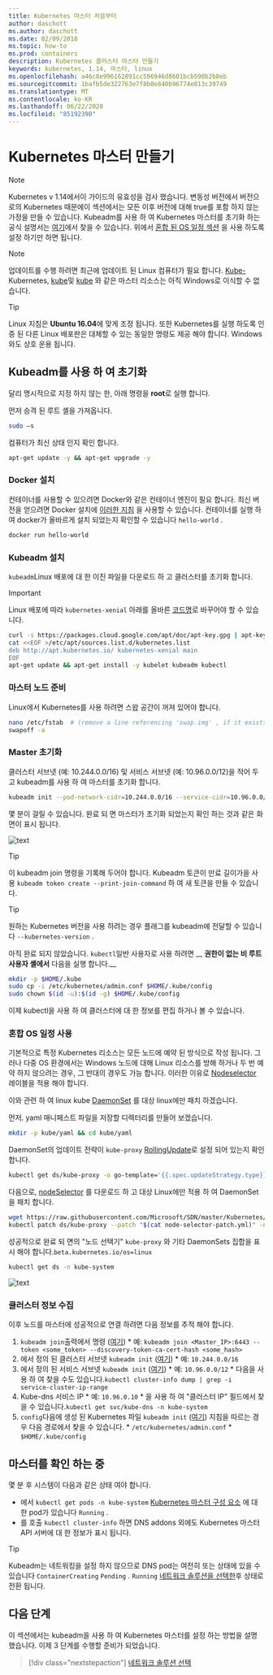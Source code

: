 ```yaml
---
title: Kubernetes 마스터 처음부터
author: daschott
ms.author: daschott
ms.date: 02/09/2018
ms.topic: how-to
ms.prod: containers
description: Kubernetes 클러스터 마스터 만들기
keywords: kubernetes, 1.14, 마스터, linux
ms.openlocfilehash: a46c8e996162891cc596946d8601bcb590b2b8eb
ms.sourcegitcommit: 1bafb5de322763e7f8b0e840b96774e813c39749
ms.translationtype: MT
ms.contentlocale: ko-KR
ms.lasthandoff: 06/22/2020
ms.locfileid: "85192390"
---
```

# <a name="creating-a-kubernetes-master"></a>Kubernetes 마스터 만들기 #
> [!NOTE]
> Kubernetes v 1.14에서이 가이드의 유효성을 검사 했습니다. 변동성 버전에서 버전으로의 Kubernetes 때문에이 섹션에서는 모든 이후 버전에 대해 true를 포함 하지 않는 가정을 만들 수 있습니다. Kubeadm를 사용 하 여 Kubernetes 마스터를 초기화 하는 공식 설명서는 [여기](https://kubernetes.io/docs/setup/independent/install-kubeadm/)에서 찾을 수 있습니다. 위에서 [혼합 된 OS 일정 섹션](#enable-mixed-os-scheduling) 을 사용 하도록 설정 하기만 하면 됩니다.

> [!NOTE]
> 업데이트를 수행 하려면 최근에 업데이트 된 Linux 컴퓨터가 필요 합니다. [Kube-](https://kubernetes.io/docs/concepts/services-networking/dns-pod-service/)Kubernetes, [kube](https://kubernetes.io/docs/reference/command-line-tools-reference/kube-scheduler/)및 [kube](https://kubernetes.io/docs/reference/command-line-tools-reference/kube-apiserver/) 와 같은 마스터 리소스는 아직 Windows로 이식할 수 없습니다.

> [!tip]
> Linux 지침은 **Ubuntu 16.04**에 맞게 조정 됩니다. 또한 Kubernetes를 실행 하도록 인증 된 다른 Linux 배포판은 대체할 수 있는 동일한 명령도 제공 해야 합니다. Windows와도 상호 운용 됩니다.


## <a name="initialization-using-kubeadm"></a>Kubeadm를 사용 하 여 초기화 ##
달리 명시적으로 지정 하지 않는 한, 아래 명령을 **root**로 실행 합니다.

먼저 승격 된 루트 셸을 가져옵니다.

```bash
sudo –s
```

컴퓨터가 최신 상태 인지 확인 합니다.

```bash
apt-get update -y && apt-get upgrade -y
```

### <a name="install-docker"></a>Docker 설치 ###
컨테이너를 사용할 수 있으려면 Docker와 같은 컨테이너 엔진이 필요 합니다. 최신 버전을 얻으려면 Docker 설치에 [이러한 지침](https://docs.docker.com/install/linux/docker-ce/ubuntu/) 을 사용할 수 있습니다. 컨테이너를 실행 하 여 docker가 올바르게 설치 되었는지 확인할 수 있습니다 `hello-world` .

```bash
docker run hello-world
```

### <a name="install-kubeadm"></a>Kubeadm 설치 ###
`kubeadm`Linux 배포에 대 한 이진 파일을 다운로드 하 고 클러스터를 초기화 합니다.

> [!Important]
> Linux 배포에 따라 `kubernetes-xenial` 아래를 올바른 [코드명](https://wiki.ubuntu.com/Releases)로 바꾸어야 할 수 있습니다.

```bash
curl -s https://packages.cloud.google.com/apt/doc/apt-key.gpg | apt-key add -
cat <<EOF >/etc/apt/sources.list.d/kubernetes.list
deb http://apt.kubernetes.io/ kubernetes-xenial main
EOF
apt-get update && apt-get install -y kubelet kubeadm kubectl
```

### <a name="prepare-the-master-node"></a>마스터 노드 준비 ###
Linux에서 Kubernetes를 사용 하려면 스왑 공간이 꺼져 있어야 합니다.

```bash
nano /etc/fstab  # (remove a line referencing 'swap.img' , if it exists)
swapoff -a
```

### <a name="initialize-master"></a>Master 초기화 ###
클러스터 서브넷 (예: 10.244.0.0/16) 및 서비스 서브넷 (예: 10.96.0.0/12)을 적어 두고 kubeadm를 사용 하 여 마스터를 초기화 합니다.

```bash
kubeadm init --pod-network-cidr=10.244.0.0/16 --service-cidr=10.96.0.0/12
```

몇 분이 걸릴 수 있습니다. 완료 되 면 마스터가 초기화 되었는지 확인 하는 것과 같은 화면이 표시 됩니다.

![text](media/kubeadm-init.png)

> [!tip]
> 이 kubeadm join 명령을 기록해 두어야 합니다. Kubeadm 토큰이 만료 길이가을 사용 `kubeadm token create --print-join-command` 하 여 새 토큰을 만들 수 있습니다.

> [!tip]
> 원하는 Kubernetes 버전을 사용 하려는 경우 플래그를 kubeadm에 전달할 수 있습니다 `--kubernetes-version` .

아직 완료 되지 않았습니다. `kubectl`일반 사용자로 사용 하려면 __ **권한이 없는 비 루트 사용자 셸에서** 다음을 실행 합니다.__

```bash
mkdir -p $HOME/.kube
sudo cp -i /etc/kubernetes/admin.conf $HOME/.kube/config
sudo chown $(id -u):$(id -g) $HOME/.kube/config
```
이제 kubectl을 사용 하 여 클러스터에 대 한 정보를 편집 하거나 볼 수 있습니다.

### <a name="enable-mixed-os-scheduling"></a>혼합 OS 일정 사용 ###
기본적으로 특정 Kubernetes 리소스는 모든 노드에 예약 된 방식으로 작성 됩니다. 그러나 다중 OS 환경에서는 Windows 노드에 대해 Linux 리소스를 방해 하거나 두 번 예약 하지 않으려는 경우, 그 반대의 경우도 가능 합니다. 이러한 이유로 [Nodeselector](https://kubernetes.io/docs/concepts/configuration/assign-pod-node/#nodeselector) 레이블을 적용 해야 합니다.

이와 관련 하 여 linux kube [DaemonSet](https://kubernetes.io/docs/concepts/workloads/controllers/daemonset/) 를 대상 linux에만 패치 하겠습니다.

먼저. yaml 매니페스트 파일을 저장할 디렉터리를 만들어 보겠습니다.
```bash
mkdir -p kube/yaml && cd kube/yaml
```

DaemonSet의 업데이트 전략이 `kube-proxy` [RollingUpdate](https://kubernetes.io/docs/tasks/manage-daemon/update-daemon-set/)로 설정 되어 있는지 확인 합니다.

```bash
kubectl get ds/kube-proxy -o go-template='{{.spec.updateStrategy.type}}{{"\n"}}' --namespace=kube-system
```

다음으로, [nodeSelector](https://github.com/Microsoft/SDN/tree/master/Kubernetes/flannel/l2bridge/manifests/node-selector-patch.yml) 를 다운로드 하 고 대상 Linux에만 적용 하 여 DaemonSet을 패치 합니다.

```bash
wget https://raw.githubusercontent.com/Microsoft/SDN/master/Kubernetes/flannel/l2bridge/manifests/node-selector-patch.yml
kubectl patch ds/kube-proxy --patch "$(cat node-selector-patch.yml)" -n=kube-system
```

성공적으로 완료 되 면의 "노드 선택기" `kube-proxy` 와 기타 DaemonSets 집합을 표시 해야 합니다.`beta.kubernetes.io/os=linux`

```bash
kubectl get ds -n kube-system
```

![text](media/kube-proxy-ds.png)

### <a name="collect-cluster-information"></a>클러스터 정보 수집 ###
이후 노드를 마스터에 성공적으로 연결 하려면 다음 정보를 추적 해야 합니다.
  1. `kubeadm join`출력에서 명령 ([여기](#initialize-master))
    * 예: `kubeadm join <Master_IP>:6443 --token <some_token> --discovery-token-ca-cert-hash <some_hash>`
  2. 에서 정의 된 클러스터 서브넷 `kubeadm init` ([여기](#initialize-master))
    * 예: `10.244.0.0/16`
  3. 에서 정의 된 서비스 서브넷 `kubeadm init` ([여기](#initialize-master))
    * 예: `10.96.0.0/12`
    * 다음을 사용 하 여 찾을 수도 있습니다.`kubectl cluster-info dump | grep -i service-cluster-ip-range`
  4. Kube-dns 서비스 IP
    * 예: `10.96.0.10`
    * 을 사용 하 여 "클러스터 IP" 필드에서 찾을 수 있습니다.`kubectl get svc/kube-dns -n kube-system`
  5. `config`다음에 생성 된 Kubernetes 파일 `kubeadm init` ([여기](#initialize-master)) 지침을 따르는 경우 다음 경로에서 찾을 수 있습니다.
    * `/etc/kubernetes/admin.conf`
    * `$HOME/.kube/config`

## <a name="verifying-the-master"></a>마스터를 확인 하는 중 ##
몇 분 후 시스템이 다음과 같은 상태 여야 합니다.

  - 에서 `kubectl get pods -n kube-system` [Kubernetes 마스터 구성 요소](https://kubernetes.io/docs/concepts/overview/components/#master-components) 에 대 한 pod가 있습니다 `Running` .
  - 를 호출 `kubectl cluster-info` 하면 DNS addons 외에도 Kubernetes 마스터 API 서버에 대 한 정보가 표시 됩니다.

> [!tip]
> Kubeadm는 네트워킹을 설정 하지 않으므로 DNS pod는 여전히 또는 상태에 있을 수 있습니다 `ContainerCreating` `Pending` . `Running` [네트워크 솔루션을 선택한](./network-topologies.md)후 상태로 전환 됩니다.

## <a name="next-steps"></a>다음 단계 ##
이 섹션에서는 kubeadm을 사용 하 여 Kubernetes 마스터를 설정 하는 방법을 설명 했습니다. 이제 3 단계를 수행할 준비가 되었습니다.

> [!div class="nextstepaction"]
> [네트워크 솔루션 선택](./network-topologies.md)